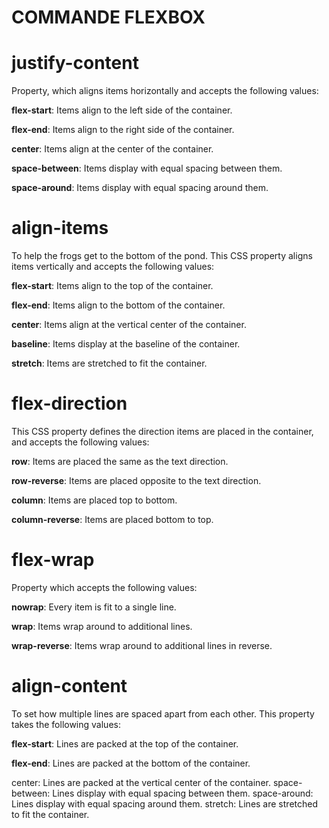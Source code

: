 **COMMANDE FLEXBOX**
====================

justify-content
===============
Property, which aligns items horizontally and accepts the following values:

**flex-start**: Items align to the left side of the container.

**flex-end**: Items align to the right side of the container.

**center**: Items align at the center of the container.

**space-between**: Items display with equal spacing between them.

**space-around**: Items display with equal spacing around them.


align-items
===========
To help the frogs get to the bottom of the pond. This CSS property aligns items vertically and accepts the following values:

**flex-start**: Items align to the top of the container.

**flex-end**: Items align to the bottom of the container.

**center**: Items align at the vertical center of the container.

**baseline**: Items display at the baseline of the container.

**stretch**: Items are stretched to fit the container.


flex-direction
==============
This CSS property defines the direction items are placed in the container, and accepts the following values:

**row**: Items are placed the same as the text direction.

**row-reverse**: Items are placed opposite to the text direction.

**column**: Items are placed top to bottom.

**column-reverse**: Items are placed bottom to top.


flex-wrap 
=========
Property which accepts the following values:

**nowrap**: Every item is fit to a single line.

**wrap**: Items wrap around to additional lines.

**wrap-reverse**: Items wrap around to additional lines in reverse.


align-content
===============
To set how multiple lines are spaced apart from each other. This property takes the following values:

**flex-start**: Lines are packed at the top of the container.

**flex-end**: Lines are packed at the bottom of the container.


center: Lines are packed at the vertical center of the container.
space-between: Lines display with equal spacing between them.
space-around: Lines display with equal spacing around them.
stretch: Lines are stretched to fit the container.
